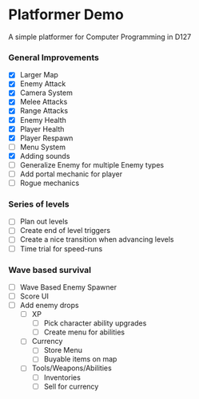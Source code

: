 # Platformer Demo
A simple platformer for Computer Programming in D127

### General Improvements
- [x] Larger Map
- [x] Enemy Attack
- [x] Camera System
- [x] Melee Attacks
- [x] Range Attacks
- [x] Enemy Health
- [x] Player Health
- [x] Player Respawn
- [ ] Menu System
- [x] Adding sounds
- [ ] Generalize Enemy for multiple Enemy types
- [ ] Add portal mechanic for player
- [ ] Rogue mechanics

### Series of levels
- [ ] Plan out levels
- [ ] Create end of level triggers
- [ ] Create a nice transition when advancing levels
- [ ] Time trial for speed-runs

### Wave based survival
- [ ] Wave Based Enemy Spawner
- [ ] Score UI
- [ ] Add enemy drops
  - [ ] XP
    - [ ] Pick character ability upgrades
    - [ ] Create menu for abilities
  - [ ] Currency
    - [ ] Store Menu
    - [ ] Buyable items on map
  - [ ] Tools/Weapons/Abilities
    - [ ] Inventories
    - [ ] Sell for currency